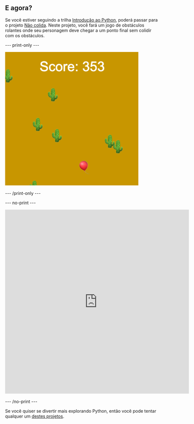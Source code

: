 ## E agora?

Se você estiver seguindo a trilha [Introdução ao Python](https://projects.raspberrypi.org/en/raspberrypi/python-intro), poderá passar para o projeto [Não colida](https://projects.raspberrypi.org/en/projects/dont-collide). Neste projeto, você fará um jogo de obstáculos rolantes onde seu personagem deve chegar a um ponto final sem colidir com os obstáculos.

--- print-only ---

![An example creation from the don't collide project showing a balloon floating in a desert with cacti](images/dont-collide.png)

--- /print-only ---

--- no-print ---

<iframe src="https://editor.raspberrypi.org/en/embed/viewer/dont-pop-example" width="600" height="600" frameborder="0" marginwidth="0" marginheight="0" allowfullscreen>
</iframe>


--- /no-print ---

Se você quiser se divertir mais explorando Python, então você pode tentar qualquer um [destes projetos](https://projects.raspberrypi.org/en/projects?software%5B%5D=python).

